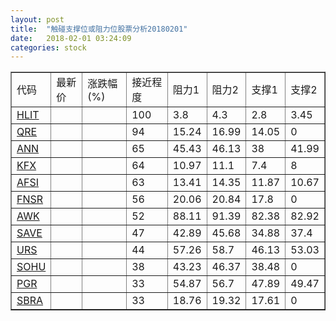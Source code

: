 ```yaml
---
layout: post
title:  "触碰支撑位或阻力位股票分析20180201"
date:   2018-02-01 03:24:09
categories: stock
---
```

<script type="text/javascript">
var stockList = []
stockList.push('gb_hlit');
stockList.push('gb_qre');
stockList.push('gb_ann');
stockList.push('gb_kfx');
stockList.push('gb_afsi');
stockList.push('gb_fnsr');
stockList.push('gb_awk');
stockList.push('gb_save');
stockList.push('gb_urs');
stockList.push('gb_sohu');
stockList.push('gb_pgr');
stockList.push('gb_sbra');
</script>
<table border="1">
 <tr>
 <td>代码</td>
 <td>最新价</td>
 <td>涨跌幅(%)</td>
 <td>接近程度</td>
 <td>阻力1</td>
 <td>阻力2</td>
 <td>支撑1</td>
 <td>支撑2</td>
</tr>
  <tr id="hlit" class="red">
  <td><a href="http://stock.finance.sina.com.cn/usstock/quotes/HLIT.html" target="_blank">HLIT</a></td><td></td><td></td><td>100</td><td>3.8</td><td>4.3</td><td>2.8</td><td>3.45</td></tr>
  <tr id="qre" class="red">
  <td><a href="http://stock.finance.sina.com.cn/usstock/quotes/QRE.html" target="_blank">QRE</a></td><td></td><td></td><td>94</td><td>15.24</td><td>16.99</td><td>14.05</td><td>0</td></tr>
  <tr id="ann" class="red">
  <td><a href="http://stock.finance.sina.com.cn/usstock/quotes/ANN.html" target="_blank">ANN</a></td><td></td><td></td><td>65</td><td>45.43</td><td>46.13</td><td>38</td><td>41.99</td></tr>
  <tr id="kfx" class="green">
  <td><a href="http://stock.finance.sina.com.cn/usstock/quotes/KFX.html" target="_blank">KFX</a></td><td></td><td></td><td>64</td><td>10.97</td><td>11.1</td><td>7.4</td><td>8</td></tr>
  <tr id="afsi" class="green">
  <td><a href="http://stock.finance.sina.com.cn/usstock/quotes/AFSI.html" target="_blank">AFSI</a></td><td></td><td></td><td>63</td><td>13.41</td><td>14.35</td><td>11.87</td><td>10.67</td></tr>
  <tr id="fnsr" class="green">
  <td><a href="http://stock.finance.sina.com.cn/usstock/quotes/FNSR.html" target="_blank">FNSR</a></td><td></td><td></td><td>56</td><td>20.06</td><td>20.84</td><td>17.8</td><td>0</td></tr>
  <tr id="awk" class="green">
  <td><a href="http://stock.finance.sina.com.cn/usstock/quotes/AWK.html" target="_blank">AWK</a></td><td></td><td></td><td>52</td><td>88.11</td><td>91.39</td><td>82.38</td><td>82.92</td></tr>
  <tr id="save" class="red">
  <td><a href="http://stock.finance.sina.com.cn/usstock/quotes/SAVE.html" target="_blank">SAVE</a></td><td></td><td></td><td>47</td><td>42.89</td><td>45.68</td><td>34.88</td><td>37.4</td></tr>
  <tr id="urs" class="green">
  <td><a href="http://stock.finance.sina.com.cn/usstock/quotes/URS.html" target="_blank">URS</a></td><td></td><td></td><td>44</td><td>57.26</td><td>58.7</td><td>46.13</td><td>53.03</td></tr>
  <tr id="sohu" class="green">
  <td><a href="http://stock.finance.sina.com.cn/usstock/quotes/SOHU.html" target="_blank">SOHU</a></td><td></td><td></td><td>38</td><td>43.23</td><td>46.37</td><td>38.48</td><td>0</td></tr>
  <tr id="pgr" class="red">
  <td><a href="http://stock.finance.sina.com.cn/usstock/quotes/PGR.html" target="_blank">PGR</a></td><td></td><td></td><td>33</td><td>54.87</td><td>56.7</td><td>47.89</td><td>49.47</td></tr>
  <tr id="sbra" class="green">
  <td><a href="http://stock.finance.sina.com.cn/usstock/quotes/SBRA.html" target="_blank">SBRA</a></td><td></td><td></td><td>33</td><td>18.76</td><td>19.32</td><td>17.61</td><td>0</td></tr>
</table>
